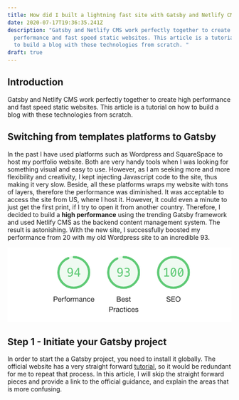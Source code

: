 ```yaml
---
title: How did I built a lightning fast site with Gatsby and Netlify CMS
date: 2020-07-17T19:36:35.241Z
description: "Gatsby and Netlify CMS work perfectly together to create high
  performance and fast speed static websites. This article is a tutorial on how
  to build a blog with these technologies from scratch. "
draft: true
---
```

## Introduction

Gatsby and Netlify CMS work perfectly together to create high performance and fast speed static websites. This article is a tutorial on how to build a blog with these technologies from scratch.

## Switching from templates platforms to Gatsby

In the past I have used platforms such as Wordpress and SquareSpace to host my portfolio website. Both are very handy tools when I was looking for something visual and easy to use. However, as I am seeking more and more flexibility and creativity, I kept injecting Javascript code to the site, thus making it very slow. Beside, all these platforms wraps my website with tons of layers, therefore the performance was diminished. It was acceptable to access the site from US, where I host it. However, it could even a minute to just get the first print, if I try to open it from another country. Therefore, I decided to build a **high performance** using the trending Gatsby framework and used Netlify CMS as the backend content management system. The result is astonishing. With the new site, I successfully boosted my performance from 20 with my old Wordpress site to an incredible 93. 

![website-performance](performance.png "website performance")

## Step 1 - Initiate your Gatsby project 
In order to start the a Gatsby project, you need to install it globally. The official website has a very straight forward [tutorial](https://www.gatsbyjs.org/docs/quick-start), so it would be redundant for me to repeat that process. In this article, I will skip the straight forward pieces and provide a link to the official guidance, and explain the areas that is more confusing. 